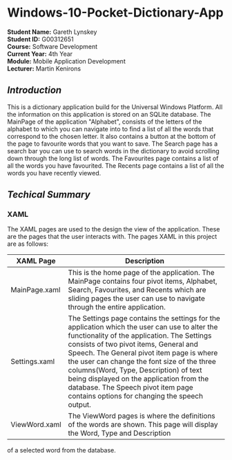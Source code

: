 # Windows-10-Pocket-Dictionary-App

**Student Name:** Gareth Lynskey </br>
**Student ID:** G00312651 </br>
**Course:** Software Development </br>
**Current Year:** 4th Year </br>
**Module:** Mobile Application Development </br>
**Lecturer:** Martin Kenirons </br>

## **_Introduction_**
This is a dictionary application build for the Universal Windows Platform. All the information on this application is
stored on an SQLite database. The MainPage of the application "Alphabet", consists of the letters of the alphabet to which 
you can navigate into to find a list of all the words that correspond to the chosen letter. It also contains a button at the bottom
of the page to favourite words that you want to save. The Search page has a search bar you can use to search words in the dictionary 
to avoid scrolling down through the long list of words. The Favourites page contains a list of all the words you have favourited.
The Recents page contains a list of all the words you have recently viewed.

## **_Techical Summary_**

### **XAML**
The XAML pages are used to the design the view of the application. These are the pages that the user interacts with.
The pages XAML in this project are as follows:

XAML Page | Description
------------ | -------------
MainPage.xaml | This is the home page of the application. The MainPage contains four pivot items, Alphabet, Search, Favourites, and Recents which are sliding pages the user can use to navigate through the entire application.
Settings.xaml | The Settings page contains the settings for the application which the user can use to alter the functionality of the application. The Settings consists of two pivot items, General and Speech. The General pivot item page is where the user can change the font size of the three columns(Word, Type, Description) of text being displayed on the application from the database. The Speech pivot item page contains options for changing the speech output.
ViewWord.xaml | The ViewWord pages is where the definitions of the words are shown. This page will display the Word, Type and Description
of a selected word from the database.



